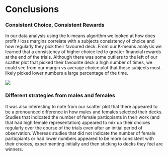 # Conclusions

### Consistent Choice, Consistent Rewards
In our data analysis using the k-means algorithm we looked at how does profit / loss margins correlate with a subjects consistency of choice and how regularly they pick their favoured deck. From our K-means analysis we learned that a consistency of higher choice led to greater financial rewards at the end of the trials. Although there was some outliers to the left of our scatter plot that picked their favourite deck a high number of times, we could see from our margin vs average choice plot that these subjects most likely picked lower numbers a large percentage of the time.

![](https://dailyiowan.com/wp-content/uploads/2021/07/image-475x317.png)

### Different strategies from males and females
It was also interesting to note from our scatter plot that there appeared to be a pronounced difference in how males and females selected their decks. Studies that indicated the number of female particpiants in their work (and that had high female representation) appeared to mix up their choices regularly over the course of the trials even after an initial period of observation. Whereas studies that did not indicate the number of female particpiants or had lower numbers appeared to be more consistent with their choices, experimenting initially and then sticking to decks they feel are winners.